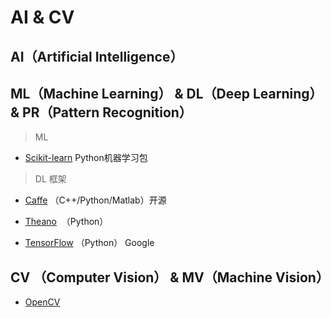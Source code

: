 # AI & CV

## AI（Artificial Intelligence）

## ML（Machine Learning） & DL（Deep Learning） &  PR（Pattern Recognition）

> ML

- [Scikit-learn](http://scikit-learn.org/stable/)  Python机器学习包

> DL 框架

- [Caffe](http://caffe.berkeleyvision.org/) （C++/Python/Matlab）开源

- [Theano](http://deeplearning.net/software/theano/)  （Python）

- [TensorFlow](https://www.tensorflow.org/) （Python） Google 


## CV （Computer Vision） & MV（Machine Vision）

- [OpenCV](http://opencv.org/)
